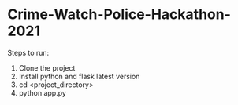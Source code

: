# Crime-Watch-Police-Hackathon-2021

Steps to run:
 1) Clone the project 
 2) Install python and flask latest version
 3) cd <project_directory>
 4) python app.py